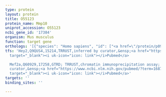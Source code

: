 ```yaml
---
type: protein
layout: protein
title: O55123
protein_name: Mmp10
uniprot_accession: O55123
ncbi_gene_id: '17384'
organism: Mus musculus
function: target gene
orthologs: '[{"species": "Homo sapiens", "id": ["<a href=\"/protein/p09238\">P09238</a>"]}, {"species": "Rattus norvegicus", "id": ["G3V788"]}]'
tfs: 'Hey2,Q9QUS4,15214,TRRUST,inferred by curator,&ensp;<a href="https://www.ncbi.nlm.nih.gov/pubmed/?term=22079635%5Buid%5D+OR+29087512%5Buid%5D"
  target="_blank"><i uk-icon="icon: link"></i>Pubmed</a>

  Mef2a,Q60929,17258,GTRD; TRRUST,chromatin immunoprecipitation assay; inferred by
  curator,&ensp;<a href="https://www.ncbi.nlm.nih.gov/pubmed/?term=16873063%5Buid%5D+OR+19935709%5Buid%5D+OR+27924024%5Buid%5D+OR+29087512%5Buid%5D"
  target="_blank"><i uk-icon="icon: link"></i>Pubmed</a>'
targets: ''
binding_sites: ''

---
```


